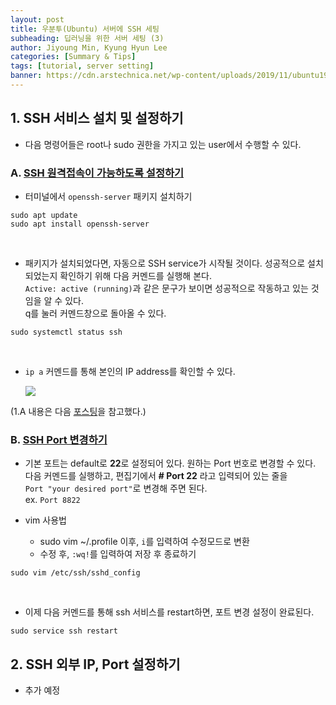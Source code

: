 ```yaml
---
layout: post
title: 우분투(Ubuntu) 서버에 SSH 세팅
subheading: 딥러닝을 위한 서버 세팅 (3)
author: Jiyoung Min, Kyung Hyun Lee
categories: [Summary & Tips]
tags: [tutorial, server setting]
banner: https://cdn.arstechnica.net/wp-content/uploads/2019/11/ubuntu1910-desktop-1-1280x720.jpg
---
```


## 1. SSH 서비스 설치 및 설정하기

- 다음 명령어들은 root나 sudo 권한을 가지고 있는 user에서 수행할 수 있다.

### A. <u> SSH 원격접속이 가능하도록 설정하기 </u>

- 터미널에서 `openssh-server` 패키지 설치하기

```
sudo apt update
sudo apt install openssh-server
```
<br/>

- 패키지가 설치되었다면, 자동으로 SSH service가 시작될 것이다. 성공적으로 설치되었는지 확인하기 위해 다음 커멘드를 실행해 본다.   
  `Active: active (running)`과 같은 문구가 보이면 성공적으로 작동하고 있는 것임을 알 수 있다.    
  q를 눌러 커멘드창으로 돌아올 수 있다.

```
sudo systemctl status ssh
```
<br/>

- `ip a` 커멘드를 통해 본인의 IP address를 확인할 수 있다.

    <img src="https://drive.google.com/uc?export=view&id=1TEKg_R9BDPnI5KsURwG8aOkd5DjXTK6d">

(1.A 내용은 다음 [포스팅](https://linuxize.com/post/how-to-enable-ssh-on-ubuntu-18-04/)을 참고했다.)

### B. <u> SSH Port 변경하기 </u>

- 기본 포트는 default로 **22**로 설정되어 있다. 원하는 Port 번호로 변경할 수 있다.   
  다음 커멘드를 실행하고, 편집기에서 **# Port 22** 라고 입력되어 있는 줄을   
  `Port "your desired port"`로 변경해 주면 된다.   
  ex. `Port 8822`

- vim 사용법
  - sudo vim ~/.profile 이후, `i`를 입력하여 수정모드로 변환
  - 수정 후, `:wq!`를 입력하여 저장 후 종료하기

```
sudo vim /etc/ssh/sshd_config
```
<br/>

- 이제 다음 커멘드를 통해 ssh 서비스를 restart하면, 포트 변경 설정이 완료된다.

```
sudo service ssh restart
```


## 2. SSH 외부 IP, Port 설정하기

-  추가 예정